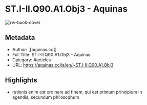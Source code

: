# ST.I-II.Q90.A1.Obj3 - Aquinas

![rw-book-cover](https://readwise-assets.s3.amazonaws.com/static/images/article3.5c705a01b476.png)

## Metadata
- Author: [[aquinas.cc]]
- Full Title: ST.I-II.Q90.A1.Obj3 - Aquinas
- Category: #articles
- URL: https://aquinas.cc/la/en/~ST.I-II.Q90.A1.Obj3

## Highlights
- rationis enim est ordinare ad finem, qui est primum principium in agendis, secundum philosophum
